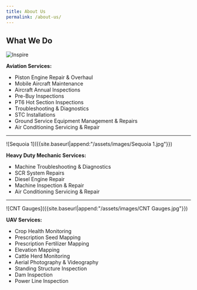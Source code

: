```yaml
---
title: About Us
permalink: /about-us/
---
```


## What We Do

![Inspire]({{site.baseurl|append:"/assets/images/Inspire.jpg"}})

**Aviation Services:**

* Piston Engine Repair & Overhaul
* Mobile Aircraft Maintenance
* Aircraft Annual Inspections
* Pre-Buy Inspections
* PT6 Hot Section Inspections
* Troubleshooting & Diagnostics
* STC Installations
* Ground Service Equipment Management & Repairs
* Air Conditioning Servicing & Repair

---

![Sequoia 1]({{site.baseurl|append:"/assets/images/Sequoia 1.jpg"}})

**Heavy Duty Mechanic Services:**

* Machine Troubleshooting & Diagnostics
* SCR System Repairs
* Diesel Engine Repair
* Machine Inspection & Repair
* Air Conditioning Servicing & Repair

---

![CNT Gauges]({{site.baseurl|append:"/assets/images/CNT Gauges.jpg"}})

**UAV Services:**

* Crop Health Monitoring
* Prescription Seed Mapping
* Prescription Fertilizer Mapping
* Elevation Mapping
* Cattle Herd Monitoring
* Aerial Photography & Videography
* Standing Structure Inspection
* Dam Inspection
* Power Line Inspection